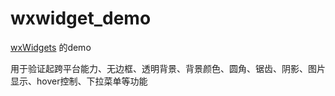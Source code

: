 # wxwidget_demo
[wxWidgets](https://github.com/wxWidgets/wxWidgets?tab=readme-ov-file) 的demo

用于验证起跨平台能力、无边框、透明背景、背景颜色、圆角、锯齿、阴影、图片显示、hover控制、下拉菜单等功能
